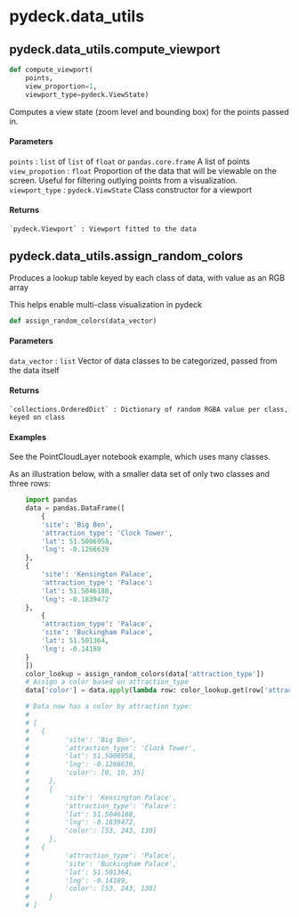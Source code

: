 pydeck.data\_utils
=======

## pydeck.data\_utils.compute\_viewport

```python
def compute_viewport(
    points,
    view_proportion=1,
    viewport_type=pydeck.ViewState)
```

Computes a view state (zoom level and bounding box)
for the points passed in.

#### Parameters
`points` : `list` of `list` of `float` or `pandas.core.frame`
    A list of points
`view_propotion` : `float`
    Proportion of the data that will be viewable on the screen.
    Useful for filtering outlying points from a visualization.
`viewport_type` : `pydeck.ViewState`
    Class constructor for a viewport

#### Returns
    `pydeck.Viewport` : Viewport fitted to the data


## pydeck.data\_utils.assign\_random\_colors

Produces a lookup table keyed by each class of data, with value as an RGB array

This helps enable multi-class visualization in pydeck

```python
def assign_random_colors(data_vector)
```

#### Parameters

`data_vector` : `list`
    Vector of data classes to be categorized, passed from the data itself

#### Returns
    `collections.OrderedDict` : Dictionary of random RGBA value per class, keyed on class

#### Examples

See the PointCloudLayer notebook example, which uses many classes.

As an illustration below, with a smaller data set of only two classes and three rows:

```python
    import pandas
    data = pandas.DataFrame([
    	{
	    'site': 'Big Ben',
	    'attraction_type': 'Clock Tower',
	    'lat': 51.5006958,
	    'lng': -0.1266639
	},
	{
	    'site': 'Kensington Palace',
	    'attraction_type': 'Palace':
	    'lat': 51.5046188,
	    'lng': -0.1839472
	},
    	{
	    'attraction_type': 'Palace',
	    'site': 'Buckingham Palace',
	    'lat': 51.501364,
	    'lng': -0.14189
	}
    ])
    color_lookup = assign_random_colors(data['attraction_type'])
    # Assign a color based on attraction_type
    data['color'] = data.apply(lambda row: color_lookup.get(row['attraction_type']), axis=1)

    # Data now has a color by attraction type:
    #
    # [
    # 	{
    #         'site': 'Big Ben',
    #         'attraction_type': 'Clock Tower',
    #         'lat': 51.5006958,
    #         'lng': -0.1266639,
    #         'color': [0, 10, 35]
    #     },
    #     {
    #         'site': 'Kensington Palace',
    #         'attraction_type': 'Palace':
    #         'lat': 51.5046188,
    #         'lng': -0.1839472,
    #         'color': [53, 243, 130]
    #     },
    # 	{
    #         'attraction_type': 'Palace',
    #         'site': 'Buckingham Palace',
    #         'lat': 51.501364,
    #         'lng': -0.14189,
    #         'color': [53, 243, 130]
    #     }
    # ]
```
